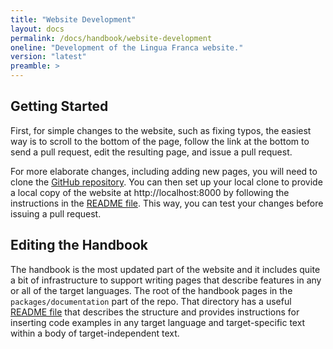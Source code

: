 ```yaml
---
title: "Website Development"
layout: docs
permalink: /docs/handbook/website-development
oneline: "Development of the Lingua Franca website."
version: "latest"
preamble: >
---
```


## Getting Started

First, for simple changes to the website, such as fixing typos, the easiest way is to scroll to the bottom of the page, follow the link at the bottom to send a pull request, edit the resulting page, and issue a pull request.

For more elaborate changes, including adding new pages, you will need to clone the [GitHub repository](https://github.com/lf-lang/website-lingua-franca). You can then set up your local clone to provide a local copy of the website at http://localhost:8000 by following the instructions in the [README file](https://github.com/lf-lang/website-lingua-franca/blob/main/README.md). This way, you can test your changes before issuing a pull request.

## Editing the Handbook

The handbook is the most updated part of the website and it includes quite a bit of infrastructure to support writing pages that describe features in any or all of the target languages. The root of the handbook pages in the `packages/documentation` part of the repo. That directory has a useful [README file](https://github.com/lf-lang/website-lingua-franca/blob/main/packages/documentation/README.md) that describes the structure and provides instructions for inserting code examples in any target language and target-specific text within a body of target-independent text.
